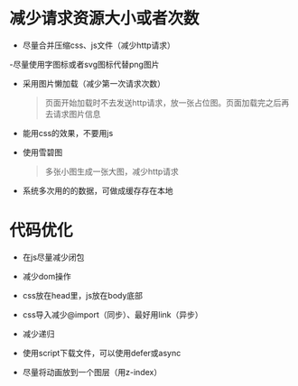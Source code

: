 # 减少请求资源大小或者次数
 - 尽量合并压缩css、js文件（减少http请求）

 -尽量使用字图标或者svg图标代替png图片

 - 采用图片懒加载（减少第一次请求次数）
    >页面开始加载时不去发送http请求，放一张占位图。页面加载完之后再去请求图片信息

 - 能用css的效果，不要用js

 - 使用雪碧图
	>多张小图生成一张大图，减少http请求

 - 系统多次用的的数据，可做成缓存存在本地

# 代码优化
 - 在js尽量减少闭包

 - 减少dom操作

 - css放在head里，js放在body底部

 - css导入减少@import（同步）、最好用link（异步）

 - 减少递归

 - 使用script下载文件，可以使用defer或async

 - 尽量将动画放到一个图层（用z-index）                                 